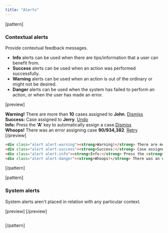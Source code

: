 ```yaml
---
title: "Alerts"
---
```


[pattern]
### Contextual alerts

Provide contextual feedback messages.

- __Info__ alerts can be used when there are tips/information that a user can benefit from. 
- __Success__ alerts can be used when an action was performed successfully.
- __Warning__ alerts can be used when an action is out of the ordinary or might not be desired.
- __Danger__ alerts can be used when the system has failed to perform an action, or when the user has made an error. 

[preview]
<div class="alert alert-warning"><strong>Warning!</strong> There are more than <strong>10</strong> cases assigned to <strong>John</strong>. <a href="" class="alert-link pull-right">Dismiss</a></div>
<div class="alert alert-success"><strong>Success:</strong> Case assigned to <strong>Jerry</strong>. <a href="" class="alert-link pull-right">Undo</a></div>
<div class="alert alert-info"><strong>Info:</strong> Press the <strong>'A'</strong> key to automatically assign a case.<a href="" class="alert-link pull-right">Dismiss</a></div>
<div class="alert alert-danger"><strong>Whoops!</strong> There was an error assigning case <strong>90/934,382</strong>. <a href="" class="alert-link pull-right">Retry</a></div>
[/preview]

```html
<div class="alert alert-warning"><strong>Warning!</strong> There are more than <strong>10</strong> cases assigned to <strong>John</strong>.</div>
<div class="alert alert-success"><strong>Success:</strong> Case assigned to <strong>Jerry</strong>.</div>
<div class="alert alert-info"><strong>Info:</strong> Press the <strong>'A'</strong> key to automatically assign a case.</div>
<div class="alert alert-danger"><strong>Whoops!</strong> There was an error assigning case <strong>90/934,382</strong>.</div>
```
[/pattern]

[pattern]
### System alerts

System alerts aren't placed in relation with any particular context.

[preview]
[/preview]

```html

```
[/pattern]
